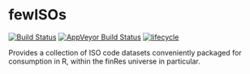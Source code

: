 
<!-- README.md is generated from README.Rmd. Please edit that file -->
fewISOs
==========

[![Build Status](https://travis-ci.com/bautheac/fewISOs.svg?branch=master)](https://travis-ci.com/bautheac/fewISOs)
[![AppVeyor Build Status](https://ci.appveyor.com/api/projects/status/github/bautheac/fewISOs?branch=master&svg=true)](https://ci.appveyor.com/project/bautheac/fewISOs)
[![lifecycle](https://img.shields.io/badge/lifecycle-experimental-orange.svg)](https://www.tidyverse.org/lifecycle/#experimental)

Provides a collection of ISO code datasets conveniently packaged for consumption in R, within the finRes universe in particular. 
